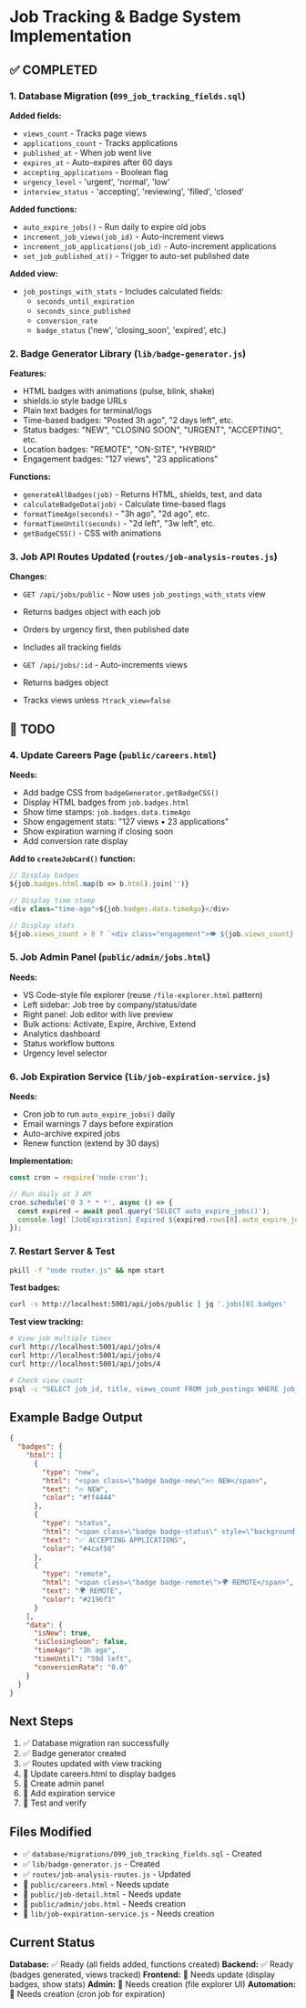# Job Tracking & Badge System Implementation

## ✅ COMPLETED

### 1. Database Migration (`099_job_tracking_fields.sql`)
**Added fields:**
- `views_count` - Tracks page views
- `applications_count` - Tracks applications
- `published_at` - When job went live
- `expires_at` - Auto-expires after 60 days
- `accepting_applications` - Boolean flag
- `urgency_level` - 'urgent', 'normal', 'low'
- `interview_status` - 'accepting', 'reviewing', 'filled', 'closed'

**Added functions:**
- `auto_expire_jobs()` - Run daily to expire old jobs
- `increment_job_views(job_id)` - Auto-increment views
- `increment_job_applications(job_id)` - Auto-increment applications
- `set_job_published_at()` - Trigger to auto-set published date

**Added view:**
- `job_postings_with_stats` - Includes calculated fields:
  - `seconds_until_expiration`
  - `seconds_since_published`
  - `conversion_rate`
  - `badge_status` ('new', 'closing_soon', 'expired', etc.)

### 2. Badge Generator Library (`lib/badge-generator.js`)
**Features:**
- HTML badges with animations (pulse, blink, shake)
- shields.io style badge URLs
- Plain text badges for terminal/logs
- Time-based badges: "Posted 3h ago", "2 days left", etc.
- Status badges: "NEW", "CLOSING SOON", "URGENT", "ACCEPTING", etc.
- Location badges: "REMOTE", "ON-SITE", "HYBRID"
- Engagement badges: "127 views", "23 applications"

**Functions:**
- `generateAllBadges(job)` - Returns HTML, shields, text, and data
- `calculateBadgeData(job)` - Calculate time-based flags
- `formatTimeAgo(seconds)` - "3h ago", "2d ago", etc.
- `formatTimeUntil(seconds)` - "2d left", "3w left", etc.
- `getBadgeCSS()` - CSS with animations

### 3. Job API Routes Updated (`routes/job-analysis-routes.js`)
**Changes:**
- `GET /api/jobs/public` - Now uses `job_postings_with_stats` view
- Returns badges object with each job
- Orders by urgency first, then published date
- Includes all tracking fields

- `GET /api/jobs/:id` - Auto-increments views
- Returns badges object
- Tracks views unless `?track_view=false`

## 🚧 TODO

### 4. Update Careers Page (`public/careers.html`)
**Needs:**
- Add badge CSS from `badgeGenerator.getBadgeCSS()`
- Display HTML badges from `job.badges.html`
- Show time stamps: `job.badges.data.timeAgo`
- Show engagement stats: "127 views • 23 applications"
- Show expiration warning if closing soon
- Add conversion rate display

**Add to `createJobCard()` function:**
```javascript
// Display badges
${job.badges.html.map(b => b.html).join('')}

// Display time stamp
<div class="time-ago">${job.badges.data.timeAgo}</div>

// Display stats
${job.views_count > 0 ? `<div class="engagement">👁️ ${job.views_count} views • 📝 ${job.applications_count} applications</div>` : ''}
```

### 5. Job Admin Panel (`public/admin/jobs.html`)
**Needs:**
- VS Code-style file explorer (reuse `/file-explorer.html` pattern)
- Left sidebar: Job tree by company/status/date
- Right panel: Job editor with live preview
- Bulk actions: Activate, Expire, Archive, Extend
- Analytics dashboard
- Status workflow buttons
- Urgency level selector

### 6. Job Expiration Service (`lib/job-expiration-service.js`)
**Needs:**
- Cron job to run `auto_expire_jobs()` daily
- Email warnings 7 days before expiration
- Auto-archive expired jobs
- Renew function (extend by 30 days)

**Implementation:**
```javascript
const cron = require('node-cron');

// Run daily at 3 AM
cron.schedule('0 3 * * *', async () => {
  const expired = await pool.query('SELECT auto_expire_jobs()');
  console.log(`[JobExpiration] Expired ${expired.rows[0].auto_expire_jobs} jobs`);
});
```

### 7. Restart Server & Test
```bash
pkill -f "node router.js" && npm start
```

**Test badges:**
```bash
curl -s http://localhost:5001/api/jobs/public | jq '.jobs[0].badges'
```

**Test view tracking:**
```bash
# View job multiple times
curl http://localhost:5001/api/jobs/4
curl http://localhost:5001/api/jobs/4
curl http://localhost:5001/api/jobs/4

# Check view count
psql -c "SELECT job_id, title, views_count FROM job_postings WHERE job_id = 4;"
```

## Example Badge Output

```json
{
  "badges": {
    "html": [
      {
        "type": "new",
        "html": "<span class=\"badge badge-new\">🔥 NEW</span>",
        "text": "🔥 NEW",
        "color": "#ff4444"
      },
      {
        "type": "status",
        "html": "<span class=\"badge badge-status\" style=\"background: #4caf50\">✅ ACCEPTING APPLICATIONS</span>",
        "text": "✅ ACCEPTING APPLICATIONS",
        "color": "#4caf50"
      },
      {
        "type": "remote",
        "html": "<span class=\"badge badge-remote\">🌍 REMOTE</span>",
        "text": "🌍 REMOTE",
        "color": "#2196f3"
      }
    ],
    "data": {
      "isNew": true,
      "isClosingSoon": false,
      "timeAgo": "3h ago",
      "timeUntil": "59d left",
      "conversionRate": "0.0"
    }
  }
}
```

## Next Steps

1. ✅ Database migration ran successfully
2. ✅ Badge generator created
3. ✅ Routes updated with view tracking
4. 🚧 Update careers.html to display badges
5. 🚧 Create admin panel
6. 🚧 Add expiration service
7. 🚧 Test and verify

## Files Modified

- ✅ `database/migrations/099_job_tracking_fields.sql` - Created
- ✅ `lib/badge-generator.js` - Created
- ✅ `routes/job-analysis-routes.js` - Updated
- 🚧 `public/careers.html` - Needs update
- 🚧 `public/job-detail.html` - Needs update
- 🚧 `public/admin/jobs.html` - Needs creation
- 🚧 `lib/job-expiration-service.js` - Needs creation

## Current Status

**Database:** ✅ Ready (all fields added, functions created)
**Backend:** ✅ Ready (badges generated, views tracked)
**Frontend:** 🚧 Needs update (display badges, show stats)
**Admin:** 🚧 Needs creation (file explorer UI)
**Automation:** 🚧 Needs creation (cron job for expiration)
